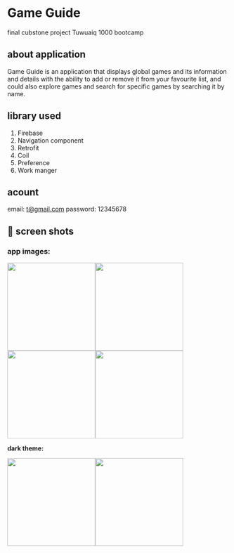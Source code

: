 # **Game Guide**
final cubstone project Tuwuaiq 1000 bootcamp

## about application

Game Guide is an application that displays global games and its information and details with the ability to add or remove it from your favourite list, and could also explore games and search for specific games by searching it by name.

## library used

1. Firebase
2. Navigation component
3. Retrofit
4. Coil
5. Preference 
6. Work manger

## acount

email: t@gmail.com 
password: 12345678 

## 📸 screen shots

### **app images:**


<img src = "https://user-images.githubusercontent.com/91477056/150659371-0c1a9d17-14e1-41dc-bd60-1cf45a5777f2.png" width = 200 ><img src = "https://user-images.githubusercontent.com/91477056/150659370-aad867e6-43e3-4fcd-9b1d-1300ebf059b4.png" width = 200 >
<img src = "https://user-images.githubusercontent.com/91477056/150659368-85ad0850-b8fe-4f0c-8b99-f1ba686e07e2.png" width = 200 ><img src = "https://user-images.githubusercontent.com/91477056/150659365-36bf52c3-db76-456c-b354-c5ae680a5703.png" width = 200 >



**dark theme:**

<img src = "https://user-images.githubusercontent.com/91477056/150659366-bb47f330-c991-48c7-93c4-24c7a889fafb.png" width = 200 ><img src = "https://user-images.githubusercontent.com/91477056/150659362-f3e1fd6e-652d-41a9-b5fa-1ea82fb885a5.png" width = 200 >



